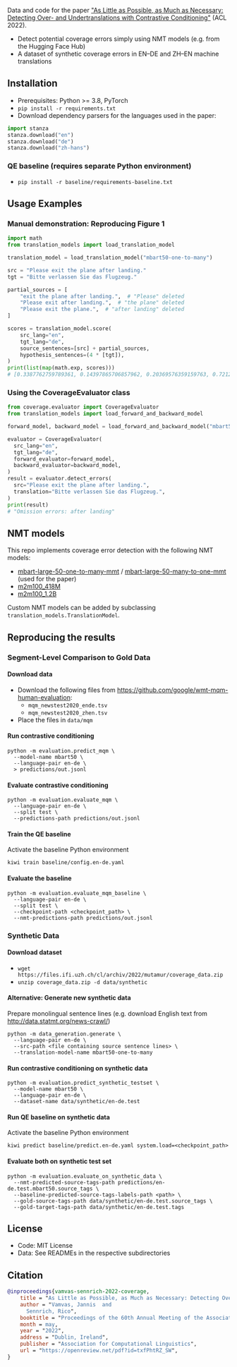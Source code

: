 
Data and code for the paper ["As Little as Possible, as Much as Necessary: Detecting Over- and Undertranslations with Contrastive Conditioning"](https://openreview.net/pdf?id=txfPhtRZ_SW) (ACL 2022).
- Detect potential coverage errors simply using NMT models (e.g. from the Hugging Face Hub)
- A dataset of synthetic coverage errors in EN–DE and ZH–EN machine translations

## Installation

- Prerequisites: Python >= 3.8, PyTorch
- `pip install -r requirements.txt`
- Download dependency parsers for the languages used in the paper: 
```python
import stanza
stanza.download("en")
stanza.download("de")
stanza.download("zh-hans")
```

### QE baseline (requires separate Python environment)
- `pip install -r baseline/requirements-baseline.txt`


## Usage Examples

### Manual demonstration: Reproducing Figure 1
```python
import math
from translation_models import load_translation_model

translation_model = load_translation_model("mbart50-one-to-many")

src = "Please exit the plane after landing."
tgt = "Bitte verlassen Sie das Flugzeug."

partial_sources = [
    "exit the plane after landing.",  # "Please" deleted
    "Please exit after landing.",  # "the plane" deleted
    "Please exit the plane.",  # "after landing" deleted
]

scores = translation_model.score(
    src_lang="en",
    tgt_lang="de",
    source_sentences=[src] + partial_sources,
    hypothesis_sentences=(4 * [tgt]),
)
print(list(map(math.exp, scores)))
# [0.3387762759789361, 0.14397865706857962, 0.20369576359159763, 0.7212898669689275]
```

### Using the CoverageEvaluator class

```python
from coverage.evaluator import CoverageEvaluator
from translation_models import load_forward_and_backward_model

forward_model, backward_model = load_forward_and_backward_model("mbart50", src_lang="en", tgt_lang="de")

evaluator = CoverageEvaluator(
  src_lang="en",
  tgt_lang="de",
  forward_evaluator=forward_model,
  backward_evaluator=backward_model,
)
result = evaluator.detect_errors(
  src="Please exit the plane after landing.",
  translation="Bitte verlassen Sie das Flugzeug.",
)
print(result)
# "Omission errors: after landing"
```

## NMT models
This repo implements coverage error detection with the following NMT models:
- [mbart-large-50-one-to-many-mmt](https://huggingface.co/facebook/mbart-large-50-one-to-many-mmt) / [mbart-large-50-many-to-one-mmt](https://huggingface.co/facebook/mbart-large-50-many-to-one-mmt) (used for the paper)
- [m2m100_418M](https://huggingface.co/facebook/m2m100_418M)
- [m2m100_1.2B](https://huggingface.co/facebook/m2m100_1.2B)

Custom NMT models can be added by subclassing `translation_models.TranslationModel`.

## Reproducing the results

### Segment-Level Comparison to Gold Data

#### Download data
- Download the following files from https://github.com/google/wmt-mqm-human-evaluation:
  - `mqm_newstest2020_ende.tsv`
  - `mqm_newstest2020_zhen.tsv`
- Place the files in `data/mqm`

#### Run contrastive conditioning
```shell
python -m evaluation.predict_mqm \
  --model-name mbart50 \
  --language-pair en-de \
  > predictions/out.jsonl
```

#### Evaluate contrastive conditioning
```shell
python -m evaluation.evaluate_mqm \
  --language-pair en-de \
  --split test \
  --predictions-path predictions/out.jsonl
```

#### Train the QE baseline
Activate the baseline Python environment
```shell
kiwi train baseline/config.en-de.yaml
```

#### Evaluate the baseline
```shell
python -m evaluation.evaluate_mqm_baseline \
  --language-pair en-de \
  --split test \
  --checkpoint-path <checkpoint_path> \
  --nmt-predictions-path predictions/out.jsonl
```

### Synthetic Data

#### Download dataset
- `wget https://files.ifi.uzh.ch/cl/archiv/2022/mutamur/coverage_data.zip`
- `unzip coverage_data.zip -d data/synthetic`

#### Alternative: Generate new synthetic data
Prepare monolingual sentence lines (e.g. download English text from http://data.statmt.org/news-crawl/)
```shell
python -m data_generation.generate \
  --language-pair en-de \
  --src-path <file containing source sentence lines> \
  --translation-model-name mbart50-one-to-many
```

#### Run contrastive conditioning on synthetic data
```shell
python -m evaluation.predict_synthetic_testset \
  --model-name mbart50 \
  --language-pair en-de \
  --dataset-name data/synthetic/en-de.test
```

#### Run QE baseline on synthetic data
Activate the baseline Python environment
```shell
kiwi predict baseline/predict.en-de.yaml system.load=<checkpoint_path>
```

#### Evaluate both on synthetic test set
```shell
python -m evaluation.evaluate_on_synthetic_data \
  --nmt-predicted-source-tags-path predictions/en-de.test.mbart50.source_tags \
  --baseline-predicted-source-tags-labels-path <path> \
  --gold-source-tags-path data/synthetic/en-de.test.source_tags \
  --gold-target-tags-path data/synthetic/en-de.test.tags
```

## License
- Code: MIT License
- Data: See READMEs in the respective subdirectories

## Citation
```bibtex
@inproceedings{vamvas-sennrich-2022-coverage,
    title = "As Little as Possible, as Much as Necessary: Detecting Over- and Undertranslations with Contrastive Conditioning",
    author = "Vamvas, Jannis  and
      Sennrich, Rico",
    booktitle = "Proceedings of the 60th Annual Meeting of the Association for Computational Linguistics",
    month = may,
    year = "2022",
    address = "Dublin, Ireland",
    publisher = "Association for Computational Linguistics",
    url = "https://openreview.net/pdf?id=txfPhtRZ_SW",
}
```